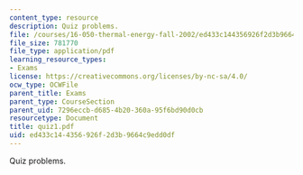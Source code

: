 ```yaml
---
content_type: resource
description: Quiz problems.
file: /courses/16-050-thermal-energy-fall-2002/ed433c144356926f2d3b9664c9edd0df_quiz1.pdf
file_size: 781770
file_type: application/pdf
learning_resource_types:
- Exams
license: https://creativecommons.org/licenses/by-nc-sa/4.0/
ocw_type: OCWFile
parent_title: Exams
parent_type: CourseSection
parent_uid: 7296eccb-d685-4b20-360a-95f6bd90d0cb
resourcetype: Document
title: quiz1.pdf
uid: ed433c14-4356-926f-2d3b-9664c9edd0df
---
```

Quiz problems.